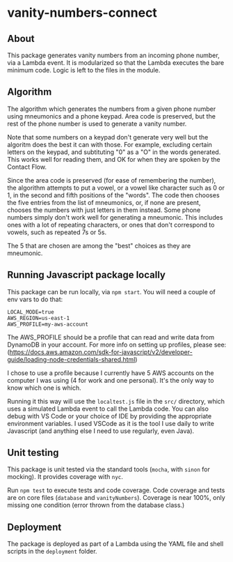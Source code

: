# vanity-numbers-connect

## About
This package generates vanity numbers from an incoming phone number, via a Lambda event.  It is modularized so that the Lambda executes the bare minimum code.  Logic is left to the files in the module.

## Algorithm
The algorithm which generates the numbers from a given phone number using mneumonics and a phone keypad.  Area code is preserved, but the rest of the phone number is used to generate a vanity number.

Note that some numbers on a keypad don't generate very well but the algoritm does the best it can with those.  For example, excluding certain letters on the keypad, and subtituting "0" as a "O" in the words generated.  This works well for reading them, and OK for when they are spoken by the Contact Flow.

Since the area code is preserved (for ease of remembering the number), the algorithm attempts to put a vowel, or a vowel like character such as 0 or 1, in the second and fifth positions of the "words".  The code then chooses the five entries from the list of mneumonics, or, if none are present, chooses the numbers with just letters in them instead. Some phone numbers simply don't work well for generating a mneumonic.  This includes ones with a lot of repeating characters, or ones that don't correspond to vowels, such as repeated 7s or 5s.

The 5 that are chosen are among the "best" choices as they are mneumonic.

## Running Javascript package locally
This package can be run locally, via `npm start`.  You will need a couple of env vars to do that:
```
LOCAL_MODE=true
AWS_REGION=us-east-1
AWS_PROFILE=my-aws-account
```
The AWS_PROFILE should be a profile that can read and write data from DynamoDB in your account.  For more info on setting up profiles, please see:
(https://docs.aws.amazon.com/sdk-for-javascript/v2/developer-guide/loading-node-credentials-shared.html)

I chose to use a profile because I currently have 5 AWS accounts on the computer I was using (4 for work and one personal).  It's the only way to know which one is which.

Running it this way will use the `localtest.js` file in the `src/` directory, which uses a simulated Lambda event to call the Lambda code.  You can also debug with VS Code or your choice of IDE by providing the appropriate environment variables.  I used VSCode as it is the tool I use daily to write Javascript (and anything else I need to use regularly, even Java).

## Unit testing
This package is unit tested via the standard tools (`mocha`, with `sinon` for mocking).  It provides coverage with `nyc`.

Run `npm test` to execute tests and code coverage.  Code coverage and tests are on core files (`database` and `vanityNumbers`).  Coverage is near 100%, only missing one condition (error thrown from the database class.)

## Deployment
The package is deployed as part of a Lambda using the YAML file and shell scripts in the `deployment` folder.